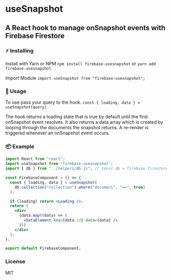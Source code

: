 # useSnapshot

## A React hook to manage onSnapshot events with Firebase Firestore

### ⚡ Installing

Install with Yarn or NPM
`npm install firebase-usesnapshot` or `yarn add firebase-usesnapshot`

Import Module
`import useSnapshot from "firebase-usesnapshot";`

### 🔧 Usage

To use pass your query to the hook.
`const { loading, data } = useSnapshot(query)`

The hook returns a loading state that is true by default until the first onSnapshot event resolves.
It also returns a data array which is created by looping through the documents the snapshot returns.
A re-render is triggered whenever an onSnapshot event occurs.

### 📦 Example

```jsx
import React from "react";
import useSnapshot from "firebase-usesnapshot";
import { db } from "../helpers/db.js"; // const db = firebase.firestore();

const FirebaseComponent = () => {
  const { loading, data } = useSnapshot(
    db.collection("collection").where("document", "==", true)
  );

  if (loading) return <Loading />;
  return (
    <div>
      {data.map((data) => (
        <DataElement key={data.id} data={data} />
      ))}
    </div>
  );
};

export default FirebaseComponent;
```

### License

MIT
